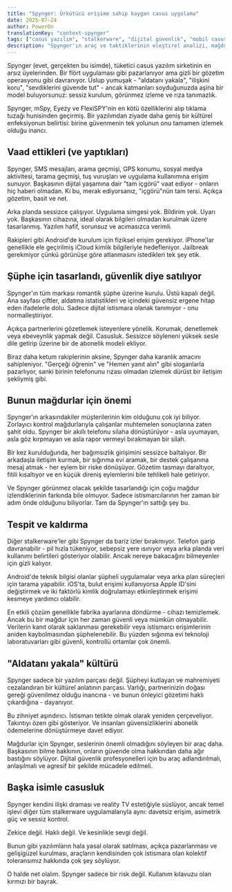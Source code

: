 ```yaml
---
title: "Spynger: Ürkütücü erişime sahip kaygan casus uygulama"
date: 2025-07-24
author: PowerOn
translationKey: "context-spynger"
tags: ["casus yazılım", "stalkerware", "dijital güvenlik", "mobil casusluk", "mağdurları güçlendirme"]
description: "Spynger'ın araç ve taktiklerinin eleştirel analizi, mağdurlara yönelik tehditler ve sığınma evleri için pratik tespit stratejileri."
---
```


Spynger (evet, gerçekten bu isimde), tüketici casus yazılım sirketinin en arsız üyelerinden. Bir flört uygulaması gibi pazarlanıyor ama gizli bir gözetim operasyonu gibi davranıyor. Üslup yumuşak - "aldatanı yakala", "ilişkini koru", "sevdiklerini güvende tut" - ancak katmanları soyduğunuzda aşina bir model buluyorsunuz: sessiz kurulum, görünmez izleme ve rıza tanımazlık.

Spynger, mSpy, Eyezy ve FlexiSPY'nin en kötü özelliklerini alıp tıklama tuzağı hunisinden geçirmiş. Bir yazılımdan ziyade daha geniş bir kültürel enfeksiyonun belirtisi: birine güvenmenin tek yolunun onu tamamen izlemek olduğu inancı.

## Vaad ettikleri (ve yaptıkları)

Spynger, SMS mesajları, arama geçmişi, GPS konumu, sosyal medya aktivitesi, tarama geçmişi, tuş vuruşları ve uygulama kullanımına erişim sunuyor. Başkasının dijital yaşamına dair "tam içgörü" vaat ediyor - onların hiç haberi olmadan. Ki bu, merak ediyorsanız, "içgörü"nün tam tersi. Açıkça gözetim, basit ve net.

Arka planda sessizce çalışıyor. Uygulama simgesi yok. Bildirim yok. Uyarı yok. Başkasının cihazına, ideal olarak bilgileri olmadan kurulmak üzere tasarlanmış. Yazılım hafif, sorunsuz ve acımasızca verimli.

Rakipleri gibi Android'de kurulum için fiziksel erişim gerekiyor. iPhone'lar genellikle ele geçirilmiş iCloud kimlik bilgileriyle hedefleniyor. Jailbreak gerekmiyor çünkü görünüşe göre atlanmasını istedikleri tek şey etik.

## Şüphe için tasarlandı, güvenlik diye satılıyor

Spynger'ın tüm markası romantik şüphe üzerine kurulu. Üstü kapalı değil. Ana sayfası çiftler, aldatma istatistikleri ve içindeki güvensiz ergene hitap eden ifadelerle dolu. Sadece dijital istismara olanak tanımıyor - onu normalleştiriyor.

Açıkça partnerlerini gözetlemek isteyenlere yönelik. Korumak, denetlemek veya ebeveynlik yapmak değil. Casusluk. Sessizce söyleneni yüksek sesle dile getirip üzerine bir de abonelik modeli ekliyor.

Biraz daha ketum rakiplerinin aksine, Spynger daha karanlık amacını sahipleniyor. "Gerçeği öğrenin" ve "Hemen yanıt alın" gibi sloganlarla pazarlıyor, sanki birinin telefonunu rızası olmadan izlemek dürüst bir iletişim şekliymiş gibi.

## Bunun mağdurlar için önemi

Spynger'ın arkasındakiler müşterilerinin kim olduğunu çok iyi biliyor. Zorlayıcı kontrol mağdurlarıyla çalışanlar muhtemelen sonuçlarına zaten şahit oldu. Spynger bir akıllı telefonu silaha dönüştürüyor - asla uyumayan, asla göz kırpmayan ve asla rapor vermeyi bırakmayan bir silah.

Bir kez kurulduğunda, her bağımsızlık girişimini sessizce baltalıyor. Bir arkadaşla iletişim kurmak, bir sığınma evi aramak, bir destek çalışanına mesaj atmak - her eylem bir riske dönüşüyor. Gözetim tasmayı daraltıyor, fitili kısaltıyor ve en küçük direniş eylemlerini bile tehlikeli hale getiriyor.

Ve Spynger görünmez olacak şekilde tasarlandığı için çoğu mağdur izlendiklerinin farkında bile olmuyor. Sadece istismarcılarının her zaman bir adım önde olduğunu biliyorlar. Tam da Spynger'ın sattığı şey bu.

## Tespit ve kaldırma

Diğer stalkerware'ler gibi Spynger da bariz izler bırakmıyor. Telefon garip davranabilir - pil hızla tükeniyor, sebepsiz yere ısınıyor veya arka planda veri kullanımı belirtileri gösteriyor olabilir. Ancak nereye bakacağını bilmeyenler için gizli kalıyor.

Android'de teknik bilgisi olanlar şüpheli uygulamalar veya arka plan süreçleri için tarama yapabilir. iOS'ta, bulut erişimi kullanıyorsa Apple ID'sini değiştirmek ve iki faktörlü kimlik doğrulamayı etkinleştirmek erişimi kesmeye yardımcı olabilir.

En etkili çözüm genellikle fabrika ayarlarına döndürme - cihazı temizlemek. Ancak bu bir mağdur için her zaman güvenli veya mümkün olmayabilir. Verilerin kanıt olarak saklanması gerekebilir veya istismarcı erişimlerinin aniden kaybolmasından şüphelenebilir. Bu yüzden sığınma evi teknoloji laboratuvarları gibi güvenli, kontrollü ortamlar çok önemli.

## "Aldatanı yakala" kültürü

Spynger sadece bir yazılım parçası değil. Şüpheyi kutlayan ve mahremiyeti cezalandıran bir kültürel anlatının parçası. Varlığı, partnerinizin doğası gereği güvenilmez olduğu inancına - ve bunun önleyici gözetimi haklı çıkardığına - dayanıyor.

Bu zihniyet aşındırıcı. İstismarı tetikte olmak olarak yeniden çerçeveliyor. Takıntıyı özen gibi gösteriyor. Ve insanları güvensizliklerini abonelik ödemelerine dönüştürmeye davet ediyor.

Mağdurlar için Spynger, seslerinin önemli olmadığını söyleyen bir araç daha. Başkasının bilme hakkının, onların güvende olma hakkından daha ağır bastığını söylüyor. Dijital güvenlik profesyonelleri için bu araç adlandırılmalı, anlaşılmalı ve agresif bir şekilde mücadele edilmeli.

## Başka isimle casusluk

Spynger kendini ilişki draması ve reality TV estetiğiyle süslüyor, ancak temel işlevi diğer tüm stalkerware uygulamalarıyla aynı: davetsiz erişim, asimetrik güç ve sessiz kontrol.

Zekice değil. Haklı değil. Ve kesinlikle sevgi değil.

Bunun gibi yazılımların hala yasal olarak satılması, açıkça pazarlanması ve gelişigüzel kurulması, araçların kendisinden çok istismara olan kolektif toleransımız hakkında çok şey söylüyor.

O halde net olalım. Spynger sadece bir risk değil. Kullanım kılavuzu olan kırmızı bir bayrak.
